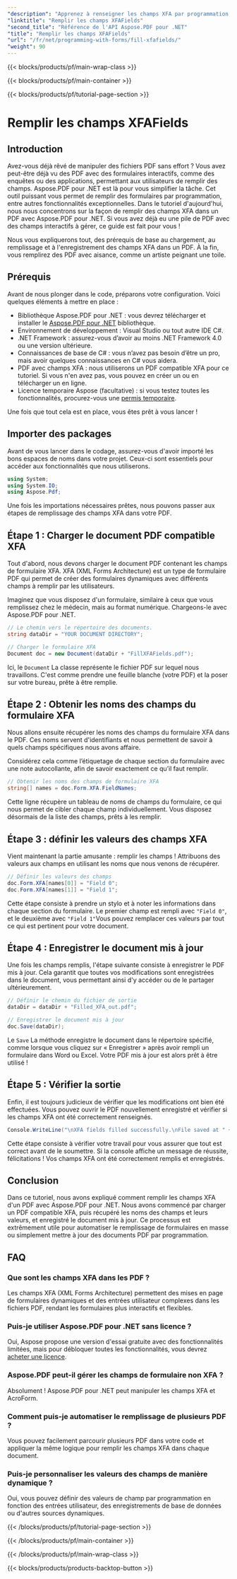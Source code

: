 ```yaml
---
"description": "Apprenez à renseigner les champs XFA par programmation dans vos PDF avec Aspose.PDF pour .NET grâce à ce tutoriel étape par étape. Découvrez des outils de manipulation PDF simples et performants."
"linktitle": "Remplir les champs XFAFields"
"second_title": "Référence de l'API Aspose.PDF pour .NET"
"title": "Remplir les champs XFAFields"
"url": "/fr/net/programming-with-forms/fill-xfafields/"
"weight": 90
---
```


{{< blocks/products/pf/main-wrap-class >}}

{{< blocks/products/pf/main-container >}}

{{< blocks/products/pf/tutorial-page-section >}}

# Remplir les champs XFAFields

## Introduction

Avez-vous déjà rêvé de manipuler des fichiers PDF sans effort ? Vous avez peut-être déjà vu des PDF avec des formulaires interactifs, comme des enquêtes ou des applications, permettant aux utilisateurs de remplir des champs. Aspose.PDF pour .NET est là pour vous simplifier la tâche. Cet outil puissant vous permet de remplir des formulaires par programmation, entre autres fonctionnalités exceptionnelles. Dans le tutoriel d'aujourd'hui, nous nous concentrons sur la façon de remplir des champs XFA dans un PDF avec Aspose.PDF pour .NET. Si vous avez déjà eu une pile de PDF avec des champs interactifs à gérer, ce guide est fait pour vous !

Nous vous expliquerons tout, des prérequis de base au chargement, au remplissage et à l'enregistrement des champs XFA dans un PDF. À la fin, vous remplirez des PDF avec aisance, comme un artiste peignant une toile.

## Prérequis

Avant de nous plonger dans le code, préparons votre configuration. Voici quelques éléments à mettre en place :

- Bibliothèque Aspose.PDF pour .NET : vous devrez télécharger et installer le [Aspose.PDF pour .NET](https://releases.aspose.com/pdf/net/) bibliothèque.
- Environnement de développement : Visual Studio ou tout autre IDE C#.
- .NET Framework : assurez-vous d’avoir au moins .NET Framework 4.0 ou une version ultérieure.
- Connaissances de base de C# : vous n’avez pas besoin d’être un pro, mais avoir quelques connaissances en C# vous aidera.
- PDF avec champs XFA : nous utiliserons un PDF compatible XFA pour ce tutoriel. Si vous n'en avez pas, vous pouvez en créer un ou en télécharger un en ligne.
- Licence temporaire Aspose (facultative) : si vous testez toutes les fonctionnalités, procurez-vous une [permis temporaire](https://purchase.aspose.com/temporary-license/).

Une fois que tout cela est en place, vous êtes prêt à vous lancer !

## Importer des packages

Avant de vous lancer dans le codage, assurez-vous d'avoir importé les bons espaces de noms dans votre projet. Ceux-ci sont essentiels pour accéder aux fonctionnalités que nous utiliserons.

```csharp
using System;
using System.IO;
using Aspose.Pdf;
```

Une fois les importations nécessaires prêtes, nous pouvons passer aux étapes de remplissage des champs XFA dans votre PDF.

## Étape 1 : Charger le document PDF compatible XFA

Tout d'abord, nous devons charger le document PDF contenant les champs de formulaire XFA. XFA (XML Forms Architecture) est un type de formulaire PDF qui permet de créer des formulaires dynamiques avec différents champs à remplir par les utilisateurs.

Imaginez que vous disposez d'un formulaire, similaire à ceux que vous remplissez chez le médecin, mais au format numérique. Chargeons-le avec Aspose.PDF pour .NET.

```csharp
// Le chemin vers le répertoire des documents.
string dataDir = "YOUR DOCUMENT DIRECTORY";

// Charger le formulaire XFA
Document doc = new Document(dataDir + "FillXFAFields.pdf");
```

Ici, le `Document` La classe représente le fichier PDF sur lequel nous travaillons. C'est comme prendre une feuille blanche (votre PDF) et la poser sur votre bureau, prête à être remplie.

## Étape 2 : Obtenir les noms des champs du formulaire XFA

Nous allons ensuite récupérer les noms des champs du formulaire XFA dans le PDF. Ces noms servent d'identifiants et nous permettent de savoir à quels champs spécifiques nous avons affaire.

Considérez cela comme l’étiquetage de chaque section du formulaire avec une note autocollante, afin de savoir exactement ce qu’il faut remplir.

```csharp
// Obtenir les noms des champs de formulaire XFA
string[] names = doc.Form.XFA.FieldNames;
```

Cette ligne récupère un tableau de noms de champs du formulaire, ce qui nous permet de cibler chaque champ individuellement. Vous disposez désormais de la liste des champs, prêts à les remplir.

## Étape 3 : définir les valeurs des champs XFA

Vient maintenant la partie amusante : remplir les champs ! Attribuons des valeurs aux champs en utilisant les noms que nous venons de récupérer.

```csharp
// Définir les valeurs des champs
doc.Form.XFA[names[0]] = "Field 0";
doc.Form.XFA[names[1]] = "Field 1";
```

Cette étape consiste à prendre un stylo et à noter les informations dans chaque section du formulaire. Le premier champ est rempli avec `"Field 0"`, et le deuxième avec `"Field 1"`Vous pouvez remplacer ces valeurs par tout ce qui est pertinent pour votre document.

## Étape 4 : Enregistrer le document mis à jour

Une fois les champs remplis, l'étape suivante consiste à enregistrer le PDF mis à jour. Cela garantit que toutes vos modifications sont enregistrées dans le document, vous permettant ainsi d'y accéder ou de le partager ultérieurement.

```csharp
// Définir le chemin du fichier de sortie
dataDir = dataDir + "Filled_XFA_out.pdf";

// Enregistrer le document mis à jour
doc.Save(dataDir);
```

Le `Save` La méthode enregistre le document dans le répertoire spécifié, comme lorsque vous cliquez sur « Enregistrer » après avoir rempli un formulaire dans Word ou Excel. Votre PDF mis à jour est alors prêt à être utilisé !

## Étape 5 : Vérifier la sortie

Enfin, il est toujours judicieux de vérifier que les modifications ont bien été effectuées. Vous pouvez ouvrir le PDF nouvellement enregistré et vérifier si les champs XFA ont été correctement renseignés.

```csharp
Console.WriteLine("\nXFA fields filled successfully.\nFile saved at " + dataDir);
```

Cette étape consiste à vérifier votre travail pour vous assurer que tout est correct avant de le soumettre. Si la console affiche un message de réussite, félicitations ! Vos champs XFA ont été correctement remplis et enregistrés.

## Conclusion

Dans ce tutoriel, nous avons expliqué comment remplir les champs XFA d'un PDF avec Aspose.PDF pour .NET. Nous avons commencé par charger un PDF compatible XFA, puis récupéré les noms des champs et leurs valeurs, et enregistré le document mis à jour. Ce processus est extrêmement utile pour automatiser le remplissage de formulaires en masse ou simplement mettre à jour des documents PDF par programmation.

## FAQ

### Que sont les champs XFA dans les PDF ?
Les champs XFA (XML Forms Architecture) permettent des mises en page de formulaires dynamiques et des entrées utilisateur complexes dans les fichiers PDF, rendant les formulaires plus interactifs et flexibles.

### Puis-je utiliser Aspose.PDF pour .NET sans licence ?
Oui, Aspose propose une version d'essai gratuite avec des fonctionnalités limitées, mais pour débloquer toutes les fonctionnalités, vous devrez [acheter une licence](https://purchase.aspose.com/buy).

### Aspose.PDF peut-il gérer les champs de formulaire non XFA ?
Absolument ! Aspose.PDF pour .NET peut manipuler les champs XFA et AcroForm.

### Comment puis-je automatiser le remplissage de plusieurs PDF ?
Vous pouvez facilement parcourir plusieurs PDF dans votre code et appliquer la même logique pour remplir les champs XFA dans chaque document.

### Puis-je personnaliser les valeurs des champs de manière dynamique ?
Oui, vous pouvez définir des valeurs de champ par programmation en fonction des entrées utilisateur, des enregistrements de base de données ou d'autres sources dynamiques.

{{< /blocks/products/pf/tutorial-page-section >}}

{{< /blocks/products/pf/main-container >}}

{{< /blocks/products/pf/main-wrap-class >}}

{{< blocks/products/products-backtop-button >}}